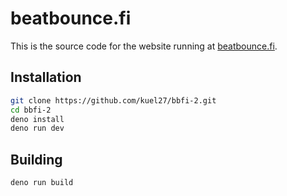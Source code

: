 # beatbounce.fi

This is the source code for the website running at [beatbounce.fi](https://beatbounce.fi).

## Installation

```sh
git clone https://github.com/kuel27/bbfi-2.git
cd bbfi-2
deno install
deno run dev
```

## Building

```sh
deno run build
```
